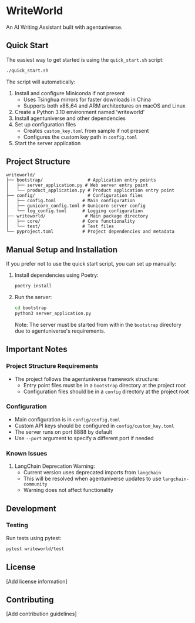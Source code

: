 # WriteWorld

An AI Writing Assistant built with agentuniverse.

## Quick Start

The easiest way to get started is using the `quick_start.sh` script:

```bash
./quick_start.sh
```

The script will automatically:
1. Install and configure Miniconda if not present
   - Uses Tsinghua mirrors for faster downloads in China
   - Supports both x86_64 and ARM architectures on macOS and Linux
2. Create a Python 3.10 environment named 'writeworld'
3. Install agentuniverse and other dependencies
4. Set up configuration files
   - Creates `custom_key.toml` from sample if not present
   - Configures the custom key path in `config.toml`
5. Start the server application

## Project Structure

```
writeworld/
├── bootstrap/                 # Application entry points
│   ├── server_application.py # Web server entry point
│   └── product_application.py # Product application entry point
├── config/                    # Configuration files
│   ├── config.toml          # Main configuration
│   ├── gunicorn_config.toml # Gunicorn server config
│   └── log_config.toml      # Logging configuration
├── writeworld/               # Main package directory
│   ├── core/                # Core functionality
│   └── test/                # Test files
└── pyproject.toml           # Project dependencies and metadata
```

## Manual Setup and Installation

If you prefer not to use the quick start script, you can set up manually:

1. Install dependencies using Poetry:
   ```bash
   poetry install
   ```

2. Run the server:
   ```bash
   cd bootstrap
   python3 server_application.py
   ```

   Note: The server must be started from within the `bootstrap` directory due to agentuniverse's requirements.

## Important Notes

### Project Structure Requirements

- The project follows the agentuniverse framework structure:
  - Entry point files must be in a `bootstrap` directory at the project root
  - Configuration files should be in a `config` directory at the project root

### Configuration

- Main configuration is in `config/config.toml`
- Custom API keys should be configured in `config/custom_key.toml`
- The server runs on port 8888 by default
- Use `--port` argument to specify a different port if needed

### Known Issues

1. LangChain Deprecation Warning:
   - Current version uses deprecated imports from `langchain`
   - This will be resolved when agentuniverse updates to use `langchain-community`
   - Warning does not affect functionality

## Development

### Testing

Run tests using pytest:
```bash
pytest writeworld/test
```

## License

[Add license information]

## Contributing

[Add contribution guidelines]
